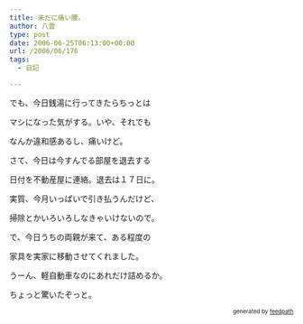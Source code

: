 ```yaml
---
title: 未だに痛い腰。
author: 八雲
type: post
date: 2006-06-25T06:13:00+00:00
url: /2006/06/176
tags:
  - 日記

---
```

でも、今日銭湯に行ってきたらちっとは
  
マシになった気がする。いや、それでも
  
なんか違和感あるし、痛いけど。

さて、今日は今すんでる部屋を退去する
  
日付を不動産屋に連絡。退去は１７日に。
  
実質、今月いっぱいで引き払うんだけど、
  
掃除とかいろいろしなきゃいけないので。

で、今日うちの両親が来て、ある程度の
  
家具を実家に移動させてくれました。
  
うーん、軽自動車なのにあれだけ詰めるか。
  
ちょっと驚いたぞっと。<!--
feedpath info start
-->

<div style="text-align: right; font-size: 10px;">
  &nbsp;&nbsp;<span>generated by <a href="http://feedpath.jp">feedpath</a></span>
</div>

<!--
feedpath info end
-->
